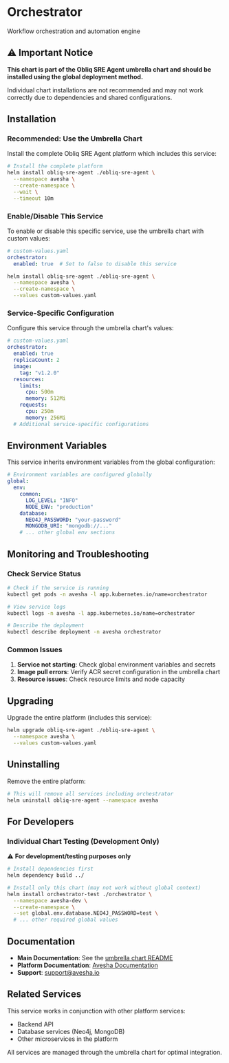 # Orchestrator

Workflow orchestration and automation engine

## ⚠️ Important Notice

**This chart is part of the Obliq SRE Agent umbrella chart and should be installed using the global deployment method.**

Individual chart installations are not recommended and may not work correctly due to dependencies and shared configurations.

## Installation

### Recommended: Use the Umbrella Chart

Install the complete Obliq SRE Agent platform which includes this service:

```bash
# Install the complete platform
helm install obliq-sre-agent ./obliq-sre-agent \
  --namespace avesha \
  --create-namespace \
  --wait \
  --timeout 10m
```

### Enable/Disable This Service

To enable or disable this specific service, use the umbrella chart with custom values:

```yaml
# custom-values.yaml
orchestrator:
  enabled: true  # Set to false to disable this service
```

```bash
helm install obliq-sre-agent ./obliq-sre-agent \
  --namespace avesha \
  --create-namespace \
  --values custom-values.yaml
```

### Service-Specific Configuration

Configure this service through the umbrella chart's values:

```yaml
# custom-values.yaml
orchestrator:
  enabled: true
  replicaCount: 2
  image:
    tag: "v1.2.0"
  resources:
    limits:
      cpu: 500m
      memory: 512Mi
    requests:
      cpu: 250m
      memory: 256Mi
  # Additional service-specific configurations
```

## Environment Variables

This service inherits environment variables from the global configuration:

```yaml
# Environment variables are configured globally
global:
  env:
    common:
      LOG_LEVEL: "INFO"
      NODE_ENV: "production"
    database:
      NEO4J_PASSWORD: "your-password"
      MONGODB_URI: "mongodb://..."
    # ... other global env sections
```

## Monitoring and Troubleshooting

### Check Service Status

```bash
# Check if the service is running
kubectl get pods -n avesha -l app.kubernetes.io/name=orchestrator

# View service logs
kubectl logs -n avesha -l app.kubernetes.io/name=orchestrator

# Describe the deployment
kubectl describe deployment -n avesha orchestrator
```

### Common Issues

1. **Service not starting**: Check global environment variables and secrets
2. **Image pull errors**: Verify ACR secret configuration in the umbrella chart
3. **Resource issues**: Check resource limits and node capacity

## Upgrading

Upgrade the entire platform (includes this service):

```bash
helm upgrade obliq-sre-agent ./obliq-sre-agent \
  --namespace avesha \
  --values custom-values.yaml
```

## Uninstalling

Remove the entire platform:

```bash
# This will remove all services including orchestrator
helm uninstall obliq-sre-agent --namespace avesha
```

## For Developers

### Individual Chart Testing (Development Only)

⚠️ **For development/testing purposes only**

```bash
# Install dependencies first
helm dependency build ../

# Install only this chart (may not work without global context)
helm install orchestrator-test ./orchestrator \
  --namespace avesha-dev \
  --create-namespace \
  --set global.env.database.NEO4J_PASSWORD=test \
  # ... other required global values
```

## Documentation

- **Main Documentation**: See the [umbrella chart README](../../README.md)
- **Platform Documentation**: [Avesha Documentation](https://docs.avesha.io)
- **Support**: support@avesha.io

## Related Services

This service works in conjunction with other platform services:
- Backend API
- Database services (Neo4j, MongoDB)
- Other microservices in the platform

All services are managed through the umbrella chart for optimal integration.
